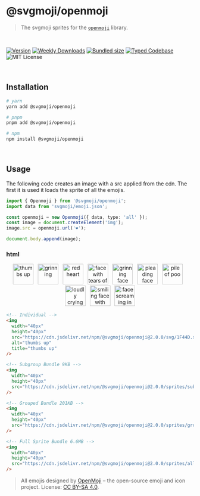 # @svgmoji/openmoji

> The svgmoji sprites for the [`openmoji`](https://github.com/hfg-gmuend/openmoji) library.

<br />

[![Version][version]][npm] [![Weekly Downloads][downloads-badge]][npm] [![Bundled size][size-badge]][size] [![Typed Codebase][typescript]](./src/index.ts) ![MIT License][license]

[version]: https://flat.badgen.net/npm/v/@svgmoji/openmoji
[npm]: https://npmjs.com/package/@svgmoji/openmoji
[license]: https://flat.badgen.net/badge/license/MIT/purple
[size]: https://bundlephobia.com/result?p=@svgmoji/openmoji
[size-badge]: https://flat.badgen.net/bundlephobia/minzip/@svgmoji/openmoji
[typescript]: https://flat.badgen.net/badge/icon/TypeScript?icon=typescript&label
[downloads-badge]: https://badgen.net/npm/dw/@svgmoji/openmoji/red?icon=npm

<br />

## Installation

```bash
# yarn
yarn add @svgmoji/openmoji

# pnpm
pnpm add @svgmoji/openmoji

# npm
npm install @svgmoji/openmoji
```

<br />

## Usage

The following code creates an image with a src applied from the cdn. The first it is used it loads the sprite of all the emojis.

```ts
import { Openmoji } from '@svgmoji/openmoji';
import data from 'svgmoji/emoji.json';

const openmoji = new Openmoji({ data, type: 'all' });
const image = document.createElement('img');
image.src = openmoji.url('❤️');

document.body.append(image);
```

### html

<p align="center">
  <a href="#"><img width="55px" height="55px" src="https://cdn.jsdelivr.net/npm/@svgmoji/openmoji@2.0.0/svg/1F44D.svg" alt="thumbs up" title="thumbs up" /></a>&nbsp;&nbsp;&nbsp;<a href="#"><img width="55px" height="55px" src="https://cdn.jsdelivr.net/npm/@svgmoji/openmoji@2.0.0/svg/1F600.svg" alt="grinning" title="grinning" /></a>&nbsp;&nbsp;&nbsp;<a href="#"><img width="55px" height="55px" src="https://cdn.jsdelivr.net/npm/@svgmoji/openmoji@2.0.0/svg/2764.svg" alt="red heart" title="red heart" /></a>&nbsp;&nbsp;&nbsp;<a href="#"><img width="55px" height="55px" src="https://cdn.jsdelivr.net/npm/@svgmoji/openmoji@2.0.0/svg/1F602.svg" alt="face with tears of joy" title="face with tears of joy" /></a>&nbsp;&nbsp;&nbsp;<a href="#"><img width="55px" height="55px" src="https://cdn.jsdelivr.net/npm/@svgmoji/openmoji@2.0.0/svg/1F605.svg" alt="grinning face with sweat" title="grinning face with sweat" /></a>&nbsp;&nbsp;&nbsp;<a href="#"><img width="55px" height="55px" src="https://cdn.jsdelivr.net/npm/@svgmoji/openmoji@2.0.0/svg/1F97A.svg" alt="pleading face" title="pleading face" /></a>&nbsp;&nbsp;&nbsp;<a href="#"><img width="55px" height="55px" src="https://cdn.jsdelivr.net/npm/@svgmoji/openmoji@2.0.0/svg/1F4A9.svg" alt="pile of poo" title="pile of poo" /></a>&nbsp;&nbsp;&nbsp;<a href="#"><img width="55px" height="55px" src="https://cdn.jsdelivr.net/npm/@svgmoji/openmoji@2.0.0/svg/1F62D.svg" alt="loudly crying face" title="loudly crying face" /></a>&nbsp;&nbsp;&nbsp;<a href="#"><img width="55px" height="55px" src="https://cdn.jsdelivr.net/npm/@svgmoji/openmoji@2.0.0/svg/1F60E.svg" alt="smiling face with sunglasses" title="smiling face with sunglasses" /></a>&nbsp;&nbsp;&nbsp;<a href="#"><img width="55px" height="55px" src="https://cdn.jsdelivr.net/npm/@svgmoji/openmoji@2.0.0/svg/1F631.svg" alt="face screaming in fear" title="face screaming in fear" /></a>
</p>

```html
<!-- Individual -->
<img
  width="40px"
  height="40px"
  src="https://cdn.jsdelivr.net/npm/@svgmoji/openmoji@2.0.0/svg/1F44D.svg"
  alt="thumbs up"
  title="thumbs up"
/>

<!-- Subgroup Bundle 9KB -->
<img
  width="40px"
  height="40px"
  src="https://cdn.jsdelivr.net/npm/@svgmoji/openmoji@2.0.0/sprites/subgroups/face-affection.svg#1F385"
/>

<!-- Grouped Bundle 201KB -->
<img
  width="40px"
  height="40px"
  src="https://cdn.jsdelivr.net/npm/@svgmoji/openmoji@2.0.0/sprites/group/smileys-emotion.svg#1F441-FE0F-200D-1F5E8-FE0F"
/>

<!-- Full Sprite Bundle 6.6MB -->
<img
  width="40px"
  height="40px"
  src="https://cdn.jsdelivr.net/npm/@svgmoji/openmoji@2.0.0/sprites/all.svg#1F441-FE0F-200D-1F5E8-FE0F"
/>
```

> All emojis designed by [OpenMoji](https://openmoji.org/) – the open-source emoji and icon project. License: [CC BY-SA 4.0](https://creativecommons.org/licenses/by-sa/4.0/#).
